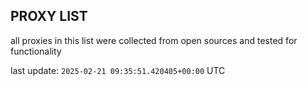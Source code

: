## PROXY LIST

all proxies in this list were collected from open sources and tested for functionality

last update: `2025-02-21 09:35:51.420405+00:00` UTC